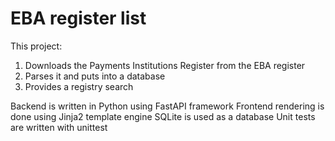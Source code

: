 # EBA register list

This project: 
1. Downloads the Payments Institutions Register from the EBA register
2. Parses it and puts into a database
3. Provides a registry search 


Backend is written in Python using FastAPI framework
Frontend rendering is done using Jinja2 template engine
SQLite is used as a database
Unit tests are written with unittest
